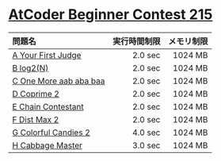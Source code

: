 # [AtCoder Beginner Contest 215](https://atcoder.jp/contests/abc215)

問題名 | 実行時間制限 | メモリ制限
:-- | --: | --:
[A Your First Judge](https://atcoder.jp/contests/abc215/tasks/abc215_a) | 2.0 sec | 1024 MB
[B log2(N)](https://atcoder.jp/contests/abc215/tasks/abc215_b) | 2.0 sec | 1024 MB
[C One More aab aba baa](https://atcoder.jp/contests/abc215/tasks/abc215_c) | 2.0 sec | 1024 MB
[D Coprime 2](https://atcoder.jp/contests/abc215/tasks/abc215_d) | 2.0 sec | 1024 MB
[E Chain Contestant](https://atcoder.jp/contests/abc215/tasks/abc215_e) | 2.0 sec | 1024 MB
[F Dist Max 2](https://atcoder.jp/contests/abc215/tasks/abc215_f) | 2.0 sec | 1024 MB
[G Colorful Candies 2](https://atcoder.jp/contests/abc215/tasks/abc215_g) | 4.0 sec | 1024 MB
[H Cabbage Master](https://atcoder.jp/contests/abc215/tasks/abc215_h) | 3.0 sec | 1024 MB

